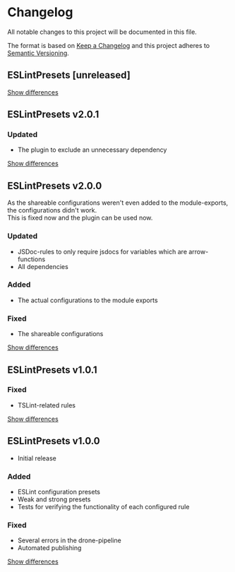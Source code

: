 # Changelog
All notable changes to this project will be documented in this file.

The format is based on [Keep a Changelog](http://keepachangelog.com/en/1.0.0/)
and this project adheres to [Semantic Versioning](http://semver.org/spec/v2.0.0.html).

## ESLintPresets [unreleased]

[Show differences](https://github.com/manuth/ESLintPresets/compare/v2.0.1...dev)

## ESLintPresets v2.0.1
### Updated
  - The plugin to exclude an unnecessary dependency

[Show differences](https://github.com/manuth/ESLintPresets/compare/v2.0.0...v2.0.1)

## ESLintPresets v2.0.0
As the shareable configurations weren't even added to the module-exports, the configurations didn't work.  
This is fixed now and the plugin can be used now.

### Updated
  - JSDoc-rules to only require jsdocs for variables which are arrow-functions
  - All dependencies

### Added
  - The actual configurations to the module exports

### Fixed
  - The shareable configurations

[Show differences](https://github.com/manuth/ESLintPresets/compare/v1.0.1...v2.0.0)

## ESLintPresets v1.0.1
### Fixed
  - TSLint-related rules

[Show differences](https://github.com/manuth/ESLintPresets/compare/v1.0.0...v1.0.1)

## ESLintPresets v1.0.0
  - Initial release

### Added
  - ESLint configuration presets
  - Weak and strong presets
  - Tests for verifying the functionality of each configured rule

### Fixed
  - Several errors in the drone-pipeline
  - Automated publishing

[Show differences](https://github.com/manuth/ESLintPresets/compare/48b733299c51da3f2c2a8c4f514d6d96d9b78d62...v1.0.0)
